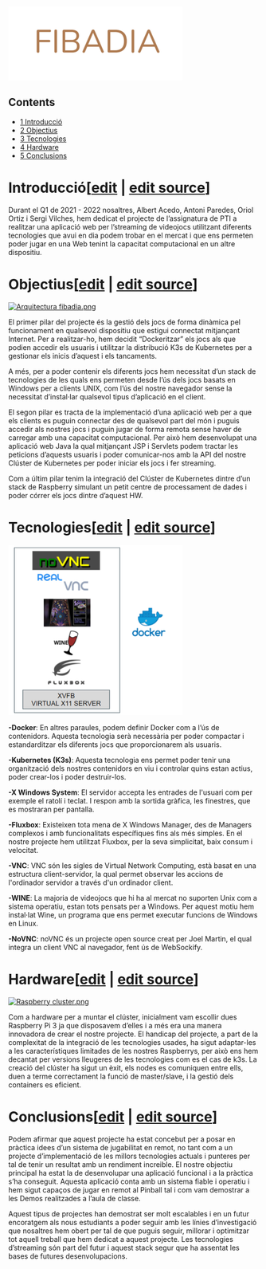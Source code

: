 [![FIBADIA.png](images/350px-FIBADIA.png)](/pti/index.php/File:FIBADIA.png)

## Contents

* [1 Introducció](#Introducci.C3.B3)
* [2 Objectius](#Objectius)
* [3 Tecnologies](#Tecnologies)
* [4 Hardware](#Hardware)
* [5 Conclusions](#Conclusions)

# Introducció[[edit](/pti/index.php?title=Categor%C3%ADa:FIBADIA&veaction=edit&section=1 "Edit section: Introducció") | [edit source](/pti/index.php?title=Categor%C3%ADa:FIBADIA&action=edit&section=1 "Edit section: Introducció")]

Durant el Q1 de 2021 - 2022 nosaltres, Albert Acedo, Antoni Paredes, Oriol Ortiz i Sergi Vilches, hem dedicat el projecte de l’assignatura de PTI a realitzar una aplicació web per l’streaming de videojocs utilitzant diferents tecnologies que avui en dia podem trobar en el mercat i que ens permeten poder jugar en una Web tenint la capacitat computacional en un altre dispositiu.

# Objectius[[edit](/pti/index.php?title=Categor%C3%ADa:FIBADIA&veaction=edit&section=2 "Edit section: Objectius") | [edit source](/pti/index.php?title=Categor%C3%ADa:FIBADIA&action=edit&section=2 "Edit section: Objectius")]

[![Arquitectura fibadia.png](images/1000px-Arquitectura\_fibadia.png)](/pti/index.php/File:Arquitectura_fibadia.png)

El primer pilar del projecte és la gestió dels jocs de forma dinàmica pel funcionament en qualsevol dispositiu que estigui connectat mitjançant Internet. Per a realitzar-ho, hem decidit “Dockeritzar” els jocs als que podien accedir els usuaris i utilitzar la distribució K3s de Kubernetes per a gestionar els inicis d’aquest i els tancaments.

A més, per a poder contenir els diferents jocs hem necessitat d’un stack de tecnologies de les quals ens permeten desde l’ús dels jocs basats en Windows per a clients UNIX, com l’ús del nostre navegador sense la necessitat d’instal·lar qualsevol tipus d’aplicació en el client.

El segon pilar es tracta de la implementació d’una aplicació web per a que els clients es puguin connectar des de qualsevol part del món i puguis accedir als nostres jocs i puguin jugar de forma remota sense haver de carregar amb una capacitat computacional. Per això hem desenvolupat una aplicació web Java la qual mitjançant JSP i Servlets podem tractar les peticions d’aquests usuaris i poder comunicar-nos amb la API del nostre Clúster de Kubernetes per poder iniciar els jocs i fer streaming.

Com a últim pilar tenim la integració del Clúster de Kubernetes dintre d’un stack de Raspberry simulant un petit centre de processament de dades i poder córrer els jocs dintre d’aquest HW.

# Tecnologies[[edit](/pti/index.php?title=Categor%C3%ADa:FIBADIA&veaction=edit&section=3 "Edit section: Tecnologies") | [edit source](/pti/index.php?title=Categor%C3%ADa:FIBADIA&action=edit&section=3 "Edit section: Tecnologies")]

[![Stack.png](images/350px-Stack.png)](/pti/index.php/File:Stack.png)

**-Docker**: En altres paraules, podem definir Docker com a l’ús de contenidors. Aquesta tecnologia serà necessària per poder compactar i estandarditzar els diferents jocs que proporcionarem als usuaris.

**-Kubernetes (K3s)**: Aquesta tecnologia ens permet poder tenir una organització dels nostres contenidors en viu i controlar quins estan actius, poder crear-los i poder destruir-los.

**-X Windows System**: El servidor accepta les entrades de l'usuari com per exemple el ratolí i teclat. I respon amb la sortida gràfica, les finestres, que es mostraran per pantalla.

**-Fluxbox**: Existeixen tota mena de X Windows Manager, des de Managers complexos i amb funcionalitats específiques fins als més simples. En el nostre projecte hem utilitzat Fluxbox, per la seva simplicitat, baix consum i velocitat.

**-VNC**: VNC són les sigles de Virtual Network Computing, està basat en una estructura client-servidor, la qual permet observar les accions de l'ordinador servidor a través d'un ordinador client.

**-WINE**: La majoria de videojocs que hi ha al mercat no suporten Unix com a sistema operatiu, estan tots pensats per a Windows. Per aquest motiu hem instal·lat Wine, un programa que ens permet executar funcions de Windows en Linux.

**-NoVNC**: noVNC és un projecte open source creat per Joel Martin, el qual integra un client VNC al navegador, fent ús de WebSockify.

# Hardware[[edit](/pti/index.php?title=Categor%C3%ADa:FIBADIA&veaction=edit&section=4 "Edit section: Hardware") | [edit source](/pti/index.php?title=Categor%C3%ADa:FIBADIA&action=edit&section=4 "Edit section: Hardware")]

[![Raspberry cluster.png](images/300px-Raspberry\_cluster.png)](/pti/index.php/File:Raspberry_cluster.png)

Com a hardware per a muntar el clúster, inicialment vam escollir dues Raspberry Pi 3 ja que disposavem d’elles i a més era una manera innovadora de crear el nostre projecte.
El handicap del projecte, a part de la complexitat de la integració de les tecnologies usades, ha sigut adaptar-les a les característiques limitades de les nostres Raspberrys, per això ens hem decantat per versions lleugeres de les tecnologies com es el cas de k3s. La creació del clúster ha sigut un èxit, els nodes es comuniquen entre ells, duen a terme correctament la funció de master/slave, i la gestió dels containers es eficient.

# Conclusions[[edit](/pti/index.php?title=Categor%C3%ADa:FIBADIA&veaction=edit&section=5 "Edit section: Conclusions") | [edit source](/pti/index.php?title=Categor%C3%ADa:FIBADIA&action=edit&section=5 "Edit section: Conclusions")]

Podem afirmar que aquest projecte ha estat concebut per a posar en pràctica idees d’un sistema de jugabilitat en remot, no tant com a un projecte d’implementació de les millors tecnologies actuals i punteres per tal de tenir un resultat amb un rendiment increible. El nostre objectiu principal ha estat la de desenvolupar una aplicació funcional i a la pràctica s’ha conseguit. Aquesta aplicació conta amb un sistema fiable i operatiu i hem sigut capaços de jugar en remot al Pinball tal i com vam demostrar a les Demos realitzades a l’aula de classe.

Aquest tipus de projectes han demostrat ser molt escalables i en un futur encoratgem als nous estudiants a poder seguir amb les línies d’investigació que nosaltres hem obert per tal de que puguis seguir, millorar i optimitzar tot aquell treball que hem dedicat a aquest projecte. Les tecnologies d’streaming són part del futur i aquest stack segur que ha assentat les bases de futures desenvolupacions.